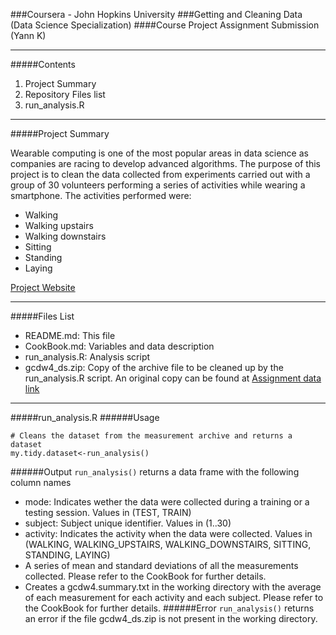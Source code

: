 
###Coursera - John Hopkins University 
###Getting and Cleaning Data (Data Science Specialization)
####Course Project Assignment Submission (Yann K)
***
#####Contents
1. Project Summary
2. Repository Files list
3. run_analysis.R

***
#####Project Summary

Wearable computing is one of the most popular areas in data science as companies are racing to develop advanced algorithms. The purpose of this project is to clean the data collected from experiments carried out with a group of 30 volunteers performing a series of activities while wearing a smartphone. The activities performed were:
* Walking 
* Walking upstairs 
* Walking downstairs 
* Sitting 
* Standing 
* Laying

[Project Website](http://archive.ics.uci.edu/ml/datasets/Human+Activity+Recognition+Using+Smartphones)

***
#####Files List
* README.md: This file
* CookBook.md: Variables and data description
* run_analysis.R: Analysis script
* gcdw4_ds.zip: Copy of the archive file to be cleaned up by the run_analysis.R script. An original copy can be found at [Assignment data link](https://d396qusza40orc.cloudfront.net/getdata%2Fprojectfiles%2FUCI%20HAR%20Dataset.zip)

***
#####run_analysis.R
######Usage
```
# Cleans the dataset from the measurement archive and returns a dataset
my.tidy.dataset<-run_analysis()
```

######Output
```run_analysis()``` returns a data frame with the following column names
* mode: Indicates wether the data were collected during a training or a testing session. Values in (TEST, TRAIN)
* subject: Subject unique identifier. Values in (1..30)
* activity: Indicates the activity when the data were collected. Values in (WALKING, WALKING_UPSTAIRS, WALKING_DOWNSTAIRS, SITTING, STANDING, LAYING)
* A series of mean and standard deviations of all the measurements collected. Please refer to the CookBook for further details.
* Creates a gcdw4.summary.txt in the working directory with the average of each measurement for each activity and each subject. Please refer to the CookBook for further details.
######Error
```run_analysis()``` returns an error if the file gcdw4_ds.zip is not present in the working directory.


